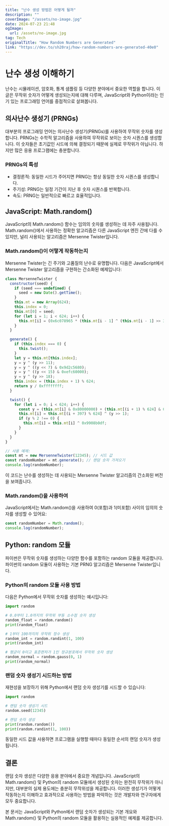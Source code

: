 ```yaml
---
title: "난수 생성 방법은 어떻게 될까"
description: ""
coverImage: "/assets/no-image.jpg"
date: 2024-07-23 21:48
ogImage: 
  url: /assets/no-image.jpg
tag: Tech
originalTitle: "How Random Numbers are Generated"
link: "https://dev.to/sh20raj/how-random-numbers-are-generated-40e0"
---
```



# 난수 생성 이해하기

난수는 시뮬레이션, 암호화, 통계 샘플링 등 다양한 분야에서 중요한 역할을 합니다. 이 글은 무작위 숫자가 어떻게 생성되는지에 대해 다루며, JavaScript와 Python이라는 인기 있는 프로그래밍 언어를 중점적으로 살펴봅니다.

## 의사난수 생성기 (PRNGs)

대부분의 프로그래밍 언어는 의사난수 생성기(PRNGs)를 사용하여 무작위 숫자를 생성합니다. PRNGs는 수학적 알고리즘을 사용하여 무작위로 보이는 숫자 시퀀스를 생성합니다. 이 숫자들은 초기값인 시드에 의해 결정되기 때문에 실제로 무작위가 아닙니다. 하지만 많은 응용 프로그램에는 충분합니다.

<div class="content-ad"></div>

### PRNGs의 특성

- 결정론적: 동일한 시드가 주어지면 PRNG는 항상 동일한 숫자 시퀀스를 생성합니다.
- 주기성: PRNG는 일정 기간이 지난 후 숫자 시퀀스를 반복합니다.
- 속도: PRNG는 일반적으로 빠르고 효율적입니다.

## JavaScript: Math.random()

JavaScript의 Math.random() 함수는 임의의 숫자를 생성하는 데 자주 사용됩니다. Math.random()에서 사용하는 정확한 알고리즘은 다른 JavaScript 엔진 간에 다를 수 있지만, 널리 사용되는 알고리즘은 Mersenne Twister입니다.

<div class="content-ad"></div>

### Math.random()이 어떻게 작동하는지

Mersenne Twister는 긴 주기와 고품질의 난수로 유명합니다. 다음은 JavaScript에서 Mersenne Twister 알고리즘을 구현하는 간소화된 예제입니다:

```js
class MersenneTwister {
  constructor(seed) {
    if (seed === undefined) {
      seed = new Date().getTime();
    }
    this.mt = new Array(624);
    this.index = 0;
    this.mt[0] = seed;
    for (let i = 1; i < 624; i++) {
      this.mt[i] = (0x6c078965 * (this.mt[i - 1] ^ (this.mt[i - 1] >> 30)) + i) >>> 0;
    }
  }

  generate() {
    if (this.index === 0) {
      this.twist();
    }
    let y = this.mt[this.index];
    y = y ^ (y >> 11);
    y = y ^ ((y << 7) & 0x9d2c5680);
    y = y ^ ((y << 15) & 0xefc60000);
    y = y ^ (y >> 18);
    this.index = (this.index + 1) % 624;
    return y / 0xffffffff;
  }

  twist() {
    for (let i = 0; i < 624; i++) {
      const y = (this.mt[i] & 0x80000000) + (this.mt[(i + 1) % 624] & 0x7fffffff);
      this.mt[i] = this.mt[(i + 397) % 624] ^ (y >> 1);
      if (y % 2 !== 0) {
        this.mt[i] = this.mt[i] ^ 0x9908b0df;
      }
    }
  }
}

// 사용 예제:
const mt = new MersenneTwister(12345); // 시드 값
const randomNumber = mt.generate(); // 랜덤 숫자 가져오기
console.log(randomNumber);
```

이 코드는 난수를 생성하는 데 사용되는 Mersenne Twister 알고리즘의 간소화된 버전을 보여줍니다.

<div class="content-ad"></div>

### Math.random()을 사용하여

JavaScript에서는 Math.random()을 사용하여 0(포함)과 1(미포함) 사이의 임의의 숫자를 생성할 수 있어요:

```js
const randomNumber = Math.random();
console.log(randomNumber);
```

## Python: random 모듈

<div class="content-ad"></div>

파이썬은 무작위 숫자를 생성하는 다양한 함수를 포함하는 random 모듈을 제공합니다. 파이썬의 random 모듈이 사용하는 기본 PRNG 알고리즘은 Mersenne Twister입니다.

### Python의 random 모듈 사용 방법

다음은 Python에서 무작위 숫자를 생성하는 예시입니다:

```python
import random

# 0.0부터 1.0까지의 무작위 부동 소수점 숫자 생성
random_float = random.random()
print(random_float)

# 1부터 100까지의 무작위 정수 생성
random_int = random.randint(1, 100)
print(random_int)

# 평균이 0이고 표준편차가 1인 정규분포에서 무작위 숫자 생성
random_normal = random.gauss(0, 1)
print(random_normal)
```

<div class="content-ad"></div>

### 랜덤 숫자 생성기 시드하는 방법

재현성을 보장하기 위해 Python에서 랜덤 숫자 생성기를 시드할 수 있습니다:

```python
import random

# 랜덤 숫자 생성기 시드
random.seed(12345)

# 랜덤 숫자 생성
print(random.random())
print(random.randint(1, 100))
```

동일한 시드 값을 사용하면 프로그램을 실행할 때마다 동일한 순서의 랜덤 숫자가 생성됩니다.

<div class="content-ad"></div>

## 결론

랜덤 숫자 생성은 다양한 응용 분야에서 중요한 개념입니다. JavaScript의 Math.random() 및 Python의 random 모듈에서 생성된 숫자는 완전히 무작위가 아니지만, 대부분의 실제 용도에는 충분히 무작위성을 제공합니다. 이러한 생성기가 어떻게 작동하는지 이해하고 효과적으로 사용하는 방법을 파악하는 것은 개발자와 연구자에게 모두 중요합니다.

본 문서는 JavaScript와 Python에서 랜덤 숫자가 생성되는 기본 개요와 Math.random() 및 Python의 random 모듈을 활용하는 실용적인 예제를 제공합니다.